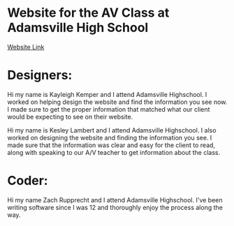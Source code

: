 # Website for the AV Class at Adamsville High School

[Website Link](https://metype-devcat.github.io/AV-Website---DevCat/)

# Designers:

Hi my name is Kayleigh Kemper and I attend Adamsville Highschool. I worked on helping design the website and find the information you see now. I made sure to get the proper information that matched what our client would be expecting to see on their website. 

Hi my name is Kesley Lambert and I attend Adamsville Highschool. I also worked on designing the website and finding the information you see. I made sure that the information was clear and easy for the client to read, along with speaking to our A/V teacher to get information about the class. 

# Coder:

Hi my name Zach Rupprecht and I attend Adamsville Highschool. I've been writing software since I was 12 and thoroughly enjoy the process along the way.

